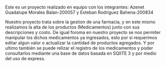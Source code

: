 Este es un proyecto realizado en equipo con los integrantes: Azenet Guadalupe Morales Balan-200057 y Esteban Rodríguez Bahena-200834

Nuestro proyecto trata sobre la gestion de una farmacia, y en este mismo realizamos la alta de los productos (Medicamentos) junto con sus descripciones y costo. De igual foroma en nuestro proyecto se nos permiter manipular los dichos medicamentos ya ingresados, esto por si requerimos editar algun valor o actualizar la cantidad de productos agregados. Y por ultimo también se puede relizar el registro de los medicamentos y poder consultarlos mediante una base de datos basada en SQlITE 3 y por medio del uso de express.